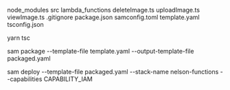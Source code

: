node_modules
src
	lambda_functions
		deleteImage.ts
		uploadImage.ts
		viewImage.ts
.gitignore
package.json
samconfig.toml
template.yaml
tsconfig.json

yarn tsc

sam package --template-file template.yaml --output-template-file packaged.yaml

sam deploy --template-file packaged.yaml --stack-name nelson-functions --capabilities CAPABILITY_IAM
